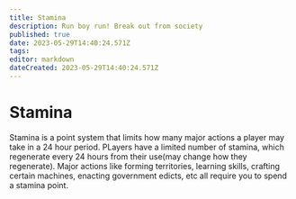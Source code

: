 ```yaml
---
title: Stamina
description: Run boy run! Break out from society
published: true
date: 2023-05-29T14:40:24.571Z
tags: 
editor: markdown
dateCreated: 2023-05-29T14:40:24.571Z
---
```


# Stamina
Stamina is a point system that limits how many major actions a player may take in a 24 hour period. PLayers have a limited number of stamina, which regenerate every 24 hours from their use(may change how they regenerate). Major actions like forming territories, learning skills, crafting certain machines, enacting government edicts, etc all require you to spend a stamina point.